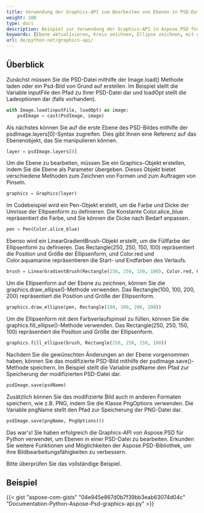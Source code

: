 ```yaml
---
title: Verwendung der Graphics-API zum Bearbeiten von Ebenen in PSD-Dateien
weight: 100
type: docs
description: Beispiel zur Verwendung der Graphics-API in Aspose.PSD für Python
keywords: [Ebene aktualisieren, Kreis zeichnen, Ellipse zeichnen, mit gefülltem Kreis zeichnen, Grafiken, PSD API, Python, Codebeispiel]
url: de/python-net/graphics-api/
---
```


## **Überblick**
Zunächst müssen Sie die PSD-Datei mithilfe der Image.load() Methode laden oder ein Psd-Bild von Grund auf erstellen. Im Beispiel stellt die Variable inputFile den Pfad zu Ihrer PSD-Datei dar und loadOpt stellt die Ladeoptionen dar (falls vorhanden).

```python 
with Image.load(inputFile, loadOpt) as image:
    psdImage = cast(PsdImage, image)
```
Als nächstes können Sie auf die erste Ebene des PSD-Bildes mithilfe der psdImage.layers[0]-Syntax zugreifen. Dies gibt Ihnen eine Referenz auf das Ebenenobjekt, das Sie manipulieren können.

```python 
layer = psdImage.layers[0]
```
Um die Ebene zu bearbeiten, müssen Sie ein Graphics-Objekt erstellen, indem Sie die Ebene als Parameter übergeben. Dieses Objekt bietet verschiedene Methoden zum Zeichnen von Formen und zum Auftragen von Pinseln.

```python 
graphics = Graphics(layer)
```
Im Codebeispiel wird ein Pen-Objekt erstellt, um die Farbe und Dicke der Umrisse der Ellipsenform zu definieren. Die Konstante Color.alice_blue repräsentiert die Farbe, und Sie können die Dicke nach Bedarf anpassen.

```python 
pen = Pen(Color.alice_blue)
```
Ebenso wird ein LinearGradientBrush-Objekt erstellt, um die Füllfarbe der Ellipsenform zu definieren. Das Rectangle(250, 250, 150, 100) repräsentiert die Position und Größe der Ellipsenform, und Color.red und Color.aquamarine repräsentieren die Start- und Endfarben des Verlaufs.

```python 
brush = LinearGradientBrush(Rectangle(250, 250, 150, 100), Color.red, Color.aquamarine, 45)
```
Um die Ellipsenform auf der Ebene zu zeichnen, können Sie die graphics.draw_ellipse()-Methode verwenden. Das Rectangle(100, 100, 200, 200) repräsentiert die Position und Größe der Ellipsenform.

```python 
graphics.draw_ellipse(pen, Rectangle(100, 100, 200, 200))
```
Um die Ellipsenform mit dem Farbverlaufspinsel zu füllen, können Sie die graphics.fill_ellipse()-Methode verwenden. Das Rectangle(250, 250, 150, 100) repräsentiert die Position und Größe der Ellipsenform.

```python 
graphics.fill_ellipse(brush, Rectangle(250, 250, 150, 100))
```
Nachdem Sie die gewünschten Änderungen an der Ebene vorgenommen haben, können Sie das modifizierte PSD-Bild mithilfe der psdImage.save()-Methode speichern. Im Beispiel stellt die Variable psdName den Pfad zur Speicherung der modifizierten PSD-Datei dar.

```python 
psdImage.save(psdName)
```
Zusätzlich können Sie das modifizierte Bild auch in anderen Formaten speichern, wie z.B. PNG, indem Sie die Klasse PngOptions verwenden. Die Variable pngName stellt den Pfad zur Speicherung der PNG-Datei dar.

```python 
psdImage.save(pngName, PngOptions())
```
Das war's! Sie haben erfolgreich die Graphics-API von Aspose.PSD für Python verwendet, um Ebenen in einer PSD-Datei zu bearbeiten. Erkunden Sie weitere Funktionen und Möglichkeiten der Aspose.PSD-Bibliothek, um Ihre Bildbearbeitungsfähigkeiten zu verbessern.

Bitte überprüfen Sie das vollständige Beispiel.

## **Beispiel**
{{< gist "aspose-com-gists" "04e945e867d0b7f39bb3eab63074d04c" "Documentation-Python-Aspose-Psd-graphics-api.py" >}}
